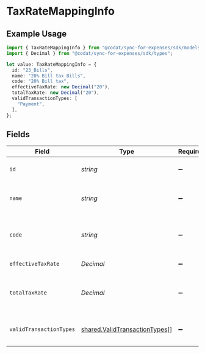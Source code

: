 # TaxRateMappingInfo

## Example Usage

```typescript
import { TaxRateMappingInfo } from "@codat/sync-for-expenses/sdk/models/shared";
import { Decimal } from "@codat/sync-for-expenses/sdk/types";

let value: TaxRateMappingInfo = {
  id: "23_Bills",
  name: "20% Bill tax Bills",
  code: "20% Bill tax",
  effectiveTaxRate: new Decimal("20"),
  totalTaxRate: new Decimal("20"),
  validTransactionTypes: [
    "Payment",
  ],
};
```

## Fields

| Field                                                                                 | Type                                                                                  | Required                                                                              | Description                                                                           | Example                                                                               |
| ------------------------------------------------------------------------------------- | ------------------------------------------------------------------------------------- | ------------------------------------------------------------------------------------- | ------------------------------------------------------------------------------------- | ------------------------------------------------------------------------------------- |
| `id`                                                                                  | *string*                                                                              | :heavy_minus_sign:                                                                    | Unique identifier of tax rate.                                                        | 23_Bills                                                                              |
| `name`                                                                                | *string*                                                                              | :heavy_minus_sign:                                                                    | Name of the tax rate in the accounting software.                                      | 20% Bill tax Bills                                                                    |
| `code`                                                                                | *string*                                                                              | :heavy_minus_sign:                                                                    | Code for the tax rate from the accounting software.                                   | 20% Bill tax                                                                          |
| `effectiveTaxRate`                                                                    | *Decimal*                                                                             | :heavy_minus_sign:                                                                    | Effective tax rate.                                                                   | 20                                                                                    |
| `totalTaxRate`                                                                        | *Decimal*                                                                             | :heavy_minus_sign:                                                                    | Total (not compounded) sum of the components of a tax rate.                           | 20                                                                                    |
| `validTransactionTypes`                                                               | [shared.ValidTransactionTypes](../../../sdk/models/shared/validtransactiontypes.md)[] | :heavy_minus_sign:                                                                    | Supported transaction types for the account.                                          |                                                                                       |